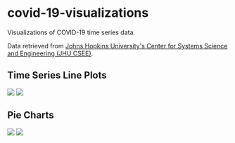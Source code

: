# covid-19-visualizations
Visualizations of COVID-19 time series data.

Data retrieved from [Johns Hopkins University's Center for Systems Science and Engineering (JHU CSEE)](https://github.com/CSSEGISandData/COVID-19/tree/master/csse_covid_19_data/csse_covid_19_time_series).

## Time Series Line Plots
![]("images/line_graph_countries.jpg")
![]("images/line_graph_us_states.jpg")

## Pie Charts
![]("images/pie_chart_countries.jpg")
![]("images/pie_chart_us_states.jpg")
